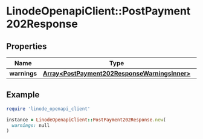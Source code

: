 # LinodeOpenapiClient::PostPayment202Response

## Properties

| Name | Type | Description | Notes |
| ---- | ---- | ----------- | ----- |
| **warnings** | [**Array&lt;PostPayment202ResponseWarningsInner&gt;**](PostPayment202ResponseWarningsInner.md) |  | [optional] |

## Example

```ruby
require 'linode_openapi_client'

instance = LinodeOpenapiClient::PostPayment202Response.new(
  warnings: null
)
```

